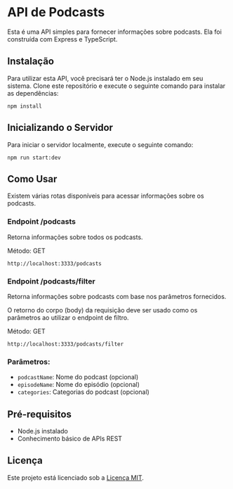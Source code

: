 <h1>API de Podcasts</h1>

<p>Esta é uma API simples para fornecer informações sobre podcasts. Ela foi construída com Express e TypeScript.</p>

<h2>Instalação</h2>

<p>Para utilizar esta API, você precisará ter o Node.js instalado em seu sistema. Clone este repositório e execute o seguinte comando para instalar as dependências:</p>

<pre><code>npm install</code></pre>

<h2>Inicializando o Servidor</h2>

<p>Para iniciar o servidor localmente, execute o seguinte comando:</p>

<pre><code>npm run start:dev</code></pre>

<h2>Como Usar</h2>

<p>Existem várias rotas disponíveis para acessar informações sobre os podcasts.</p>

<h3>Endpoint /podcasts</h3>

<p>Retorna informações sobre todos os podcasts.</p>
<p>Método: GET</p>

<pre><code>http://localhost:3333/podcasts</code></pre>

<h3>Endpoint /podcasts/filter</h3>

<p>Retorna informações sobre podcasts com base nos parâmetros fornecidos.</p>
<p>O retorno do corpo (body) da requisição deve ser usado como os parâmetros ao utilizar o endpoint de filtro.</p>
<p>Método: GET</p>

<pre><code>http://localhost:3333/podcasts/filter</code></pre>

<h3>Parâmetros:</h3>

<ul>
  <li><code>podcastName</code>: Nome do podcast (opcional)</li>
  <li><code>episodeName</code>: Nome do episódio (opcional)</li>
  <li><code>categories</code>: Categorias do podcast (opcional)</li>
</ul>

<h2>Pré-requisitos</h2>

<ul>
  <li>Node.js instalado</li>
  <li>Conhecimento básico de APIs REST</li>
</ul>

<h2>Licença</h2>

<p>Este projeto está licenciado sob a <a href="LICENSE.txt">Licença MIT</a>.</p>
